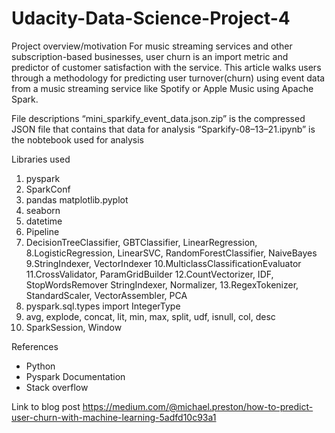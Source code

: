 # Udacity-Data-Science-Project-4

Project overview/motivation 
For music streaming services and other subscription-based businesses,
user churn is an import metric and predictor of customer satisfaction with the service.
This article walks users through a methodology for 
predicting user turnover(churn) using event data from a music streaming service like Spotify 
or Apple Music using Apache Spark.

File descriptions
“mini_sparkify_event_data.json.zip” is the compressed JSON file that contains that data for analysis
“Sparkify-08–13–21.ipynb” is the nobtebook used for analysis

Libraries used
1. pyspark
2. SparkConf
3. pandas matplotlib.pyplot
4. seaborn
5. datetime
6. Pipeline
7. DecisionTreeClassifier, GBTClassifier, LinearRegression, 8.LogisticRegression, LinearSVC, RandomForestClassifier, NaiveBayes
9.StringIndexer, VectorIndexer
10.MulticlassClassificationEvaluator
11.CrossValidator, ParamGridBuilder
12.CountVectorizer, IDF, StopWordsRemover StringIndexer, Normalizer, 13.RegexTokenizer, StandardScaler, VectorAssembler, PCA
14. pyspark.sql.types import IntegerType
15. avg, explode, concat, lit, min, max, split, udf, isnull, col, desc
16. SparkSession, Window

References 
- Python 
- Pyspark Documentation
- Stack overflow 

Link to blog post 
https://medium.com/@michael.preston/how-to-predict-user-churn-with-machine-learning-5adfd10c93a1
